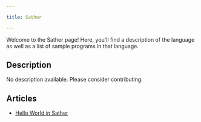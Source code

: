 ```yaml
---

title: Sather

---
```


Welcome to the Sather page! Here, you'll find a description of the language as well as a list of sample programs in that language.

## Description

No description available. Please consider contributing.

## Articles

- [Hello World in Sather](https://sampleprograms.io/projects/hello-world/sather)